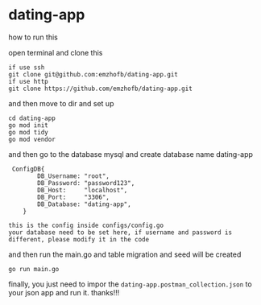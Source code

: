 # dating-app

how to run this

open terminal and clone this
```
if use ssh
git clone git@github.com:emzhofb/dating-app.git
if use http
git clone https://github.com/emzhofb/dating-app.git
```
and then move to dir and set up
```
cd dating-app
go mod init
go mod tidy
go mod vendor
```
and then go to the database mysql and create database name dating-app
```
 ConfigDB{
		DB_Username: "root",
		DB_Password: "password123",
		DB_Host:     "localhost",
		DB_Port:     "3306",
		DB_Database: "dating-app",
	}

this is the config inside configs/config.go
your database need to be set here, if username and password is different, please modify it in the code
```
and then run the main.go and table migration and seed will be created
```
go run main.go
```
finally, you just need to impor the `dating-app.postman_collection.json` to your json app and run it.
thanks!!!
